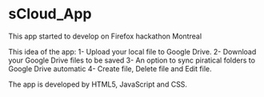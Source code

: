 sCloud_App
==========


This app started to develop on Firefox hackathon Montreal

This idea of the app:
 1- Upload your local file to Google Drive.
 2- Download your Google Drive files to be saved
 3- An option to sync piratical folders to Google Drive automatic
 4- Create file, Delete file and Edit file.


The app is developed by HTML5, JavaScript and CSS.

